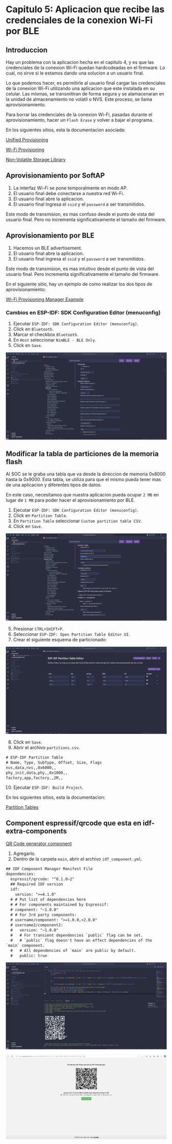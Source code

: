 # Capitulo 5: Aplicacion que recibe las credenciales de la conexion Wi-Fi por BLE

## Introduccion

Hay un problema con la aplicacion hecha en el capitulo 4, y es que las credenciales de la conexion Wi-Fi quedan hardcodeadas en el firmware. Lo cual, no sirve si le estamos dando una solucion a un usuario final.

Lo que podemos hacer, es permitirle al usuario final cargar las credenciales de la conexion Wi-Fi utilizando una aplicacion que este instalada en su celular. Las mismas, se transmitiran de forma segura y se alamacenaran en la unidad de almacenamiento no volatil o NVS. Este proceso, se llama aprovisionamiento.

Para borrar las credenciales de la conexion Wi-Fi, pasadas durante el aprovisionamiento, hacer un `Flash Erase` y volver a bajar el programa.

En los siguientes sitios, esta la documentacion asociada:

[Unified Provisioning](https://docs.espressif.com/projects/esp-idf/en/latest/esp32/api-reference/provisioning/provisioning.html)

[Wi-Fi Provisioning](https://docs.espressif.com/projects/esp-idf/en/latest/esp32/api-reference/provisioning/wifi_provisioning.html)

[Non-Volatile Storage Library](https://docs.espressif.com/projects/esp-idf/en/latest/esp32/api-reference/storage/nvs_flash.html)

## Aprovisionamiento por SoftAP

1. La interfaz Wi-Fi se pone temporalmente en modo AP.
2. El usuario final debe conectarse a nuestra red Wi-Fi.
3. El usuario final abre la aplicacion.
4. El usuario final Ingresa el `ssid` y el `password` a ser transmitidos.

Este modo de transmision, es mas confuso desde el punto de vista del usuario final. Pero no incrementa significativamente el tamaño del firmware.

## Aprovisionamiento por BLE

1. Hacemos un BLE advertisement.
2. El usuario final abre la aplicacion.
3. El usuario final ingresa el `ssid` y el `password` a ser transmitidos.

Este modo de transmision, es mas intuitivo desde el punto de vista del usuario final. Pero incrementa significativamente el tamaño del firmware.

En el siguiente sitio, hay un ejemplo de como realizar los dos tipos de aprovisionamiento:

[Wi-Fi Provisioning Manager Example](https://github.com/espressif/esp-idf/tree/003f3bb5dc7c8af8b71926b7a0118cfc503cab11/examples/provisioning/wifi_prov_mgr)

### Cambios en ESP-IDF: SDK Configuration Editor (menuconfig)

1. Ejecutar `ESP-IDF: SDK Configuration Editor (menuconfig)`.
2. Click en `Bluetooth`.
3. Marcar el checkbox `Bluetooth`.
4. En `Host` seleccionar `NimBLE - BLE Only`.
5. Click en `Save`.

![Bluetooth](bluetooth.png)

## Modificar la tabla de particiones de la memoria flash

Al SOC se le graba una tabla que va desde la direccion de memoria 0x8000 hasta la 0x9000. Esta tabla, se utiliza para que el mismo pueda tener mas de una aplicacion y diferentes tipos de datos.

En este caso, necesitamos que nuestra aplicacion pueda ocupar `2 MB` en lugar de `1 MB` para poder hacer el aprovisionamiento por BLE.

1. Ejecutar `ESP-IDF: SDK Configuration Editor (menuconfig)`.
2. Click en `Partition Table`.
3. En `Partition Table` seleccionar `Custom partition table CSV`.
4. Click en `Save`.

![Partition Table](partition_table.png)

5. Presionar `CTRL+SHIFT+P`.
6. Seleccionar `ESP-IDF: Open Partition Table Editor UI`.
7. Crear el siguiente esquema de particionado:

![ESP-IDF Partition Table Editor](esp_idf_partition_table_editor.png)

8. Click en `Save`.
9. Abrir el archivo `partitions.csv`.

```
# ESP-IDF Partition Table
# Name, Type, SubType, Offset, Size, Flags
nvs,data,nvs,,0x6000,,
phy_init,data,phy,,0x1000,,
factory,app,factory,,2M,,

```

10. Ejecutar `ESP-IDF: Build Project`.

En los siguientes sitios, esta la documentacion:

[Partition Tables](https://docs.espressif.com/projects/esp-idf/en/latest/esp32/api-guides/partition-tables.html)

## Component espressif/qrcode que esta en idf-extra-components

[QR Code generator component](https://components.espressif.com/components/espressif/qrcode/versions/0.1.0~2)

1. Agregarlo.
2. Dentro de la carpeta `main`, abrir el archivo `idf_component.yml`.

```
## IDF Component Manager Manifest File
dependencies:
  espressif/qrcode: "^0.1.0~2"
  ## Required IDF version
  idf:
    version: ">=4.1.0"
  # # Put list of dependencies here
  # # For components maintained by Espressif:
  # component: "~1.0.0"
  # # For 3rd party components:
  # username/component: ">=1.0.0,<2.0.0"
  # username2/component2:
  #   version: "~1.0.0"
  #   # For transient dependencies `public` flag can be set.
  #   # `public` flag doesn't have an effect dependencies of the `main` component.
  #   # All dependencies of `main` are public by default.
  #   public: true

```

![QR ESP-IDF Monitor](qr_esp_idf_monitor.png)

![QR web](qr_web.png)
